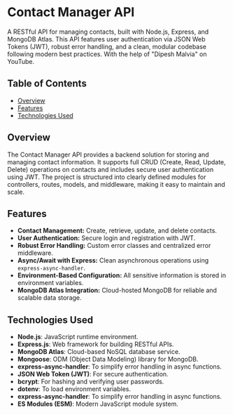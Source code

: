 # Contact Manager API

A RESTful API for managing contacts, built with Node.js, Express, and MongoDB Atlas. This API features user authentication via JSON Web Tokens (JWT), robust error handling, and a clean, modular codebase following modern best practices. With the help of "Dipesh Malvia" on YouTube.

## Table of Contents

- [Overview](#overview)
- [Features](#features)
- [Technologies Used](#technologies-used)

## Overview

The Contact Manager API provides a backend solution for storing and managing contact information. It supports full CRUD (Create, Read, Update, Delete) operations on contacts and includes secure user authentication using JWT. The project is structured into clearly defined modules for controllers, routes, models, and middleware, making it easy to maintain and scale.

## Features

- **Contact Management:** Create, retrieve, update, and delete contacts.
- **User Authentication:** Secure login and registration with JWT.
- **Robust Error Handling:** Custom error classes and centralized error middleware.
- **Async/Await with Express:** Clean asynchronous operations using `express-async-handler`.
- **Environment-Based Configuration:** All sensitive information is stored in environment variables.
- **MongoDB Atlas Integration:** Cloud-hosted MongoDB for reliable and scalable data storage.

## Technologies Used

- **Node.js**: JavaScript runtime environment.
- **Express.js**: Web framework for building RESTful APIs.
- **MongoDB Atlas**: Cloud-based NoSQL database service.
- **Mongoose**: ODM (Object Data Modeling) library for MongoDB.
- **express-async-handler**: To simplify error handling in async functions.
- **JSON Web Token (JWT)**: For secure authentication.
- **bcrypt**: For hashing and verifying user passwords.
- **dotenv**: To load environment variables.
- **express-async-handler**: To simplify error handling in async functions.
- **ES Modules (ESM)**: Modern JavaScript module system.

